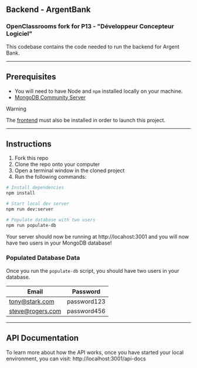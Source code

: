 ## Backend - ArgentBank

### OpenClassrooms fork for P13 - "Développeur Concepteur Logiciel"

This codebase contains the code needed to run the backend for Argent Bank.

---

## Prerequisites

- You will need to have Node and `npm` installed locally on your machine.
- [MongoDB Community Server](https://www.mongodb.com/try/download/community)

> [!WARNING]  
> The [frontend](https://github.com/Alex-Pqn/ArgentBank-ocr_dcl) must also be installed in order to launch this project.

---

## Instructions

1. Fork this repo
1. Clone the repo onto your computer
1. Open a terminal window in the cloned project
1. Run the following commands:

```bash
# Install dependencies
npm install

# Start local dev server
npm run dev:server

# Populate database with two users
npm run populate-db
```

Your server should now be running at http://locahost:3001 and you will now have two users in your MongoDB database!

### Populated Database Data

Once you run the `populate-db` script, you should have two users in your database.

| Email            | Password    |
| ---------------- | ------------|
| tony@stark.com   | password123 |
| steve@rogers.com | password456 |

---

## API Documentation

To learn more about how the API works, once you have started your local environment, you can visit: http://localhost:3001/api-docs
